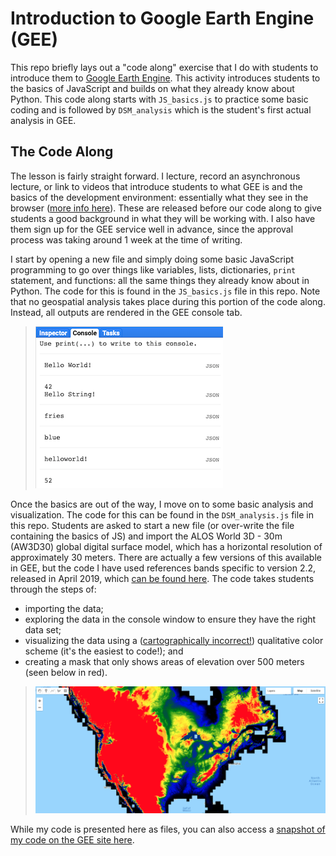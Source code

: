 # Introduction to Google Earth Engine (GEE)
This repo briefly lays out a "code along" exercise that I do with students to introduce them to [Google Earth Engine](https://earthengine.google.com/). This activity introduces students to the basics of JavaScript and builds on what they already know about Python. This code along starts with `JS_basics.js` to practice some basic coding and is followed by `DSM_analysis` which is the student's first actual analysis in GEE.

## The Code Along
The lesson is fairly straight forward. I lecture, record an asynchronous lecture, or link to videos that introduce students to what GEE is and the basics of the development environment: essentially what they see in the browser ([more info here](https://www.google.com/earth/outreach/learn/introduction-to-google-earth-engine/)). These are released before our code along to give students a good background in what they will be working with. I also have them sign up for the GEE service well in advance, since the approval process was taking around 1 week at the time of writing.

I start by opening a new file and simply doing some basic JavaScript programming to go over things like variables, lists, dictionaries, `print` statement, and functions: all the same things they already know about in Python. The code for this is found in the `JS_basics.js` file in this repo. Note that no geospatial analysis takes place during this portion of the code along. Instead, all outputs are rendered in the GEE console tab.
> ![](images/JS_basics_output.png.png)

Once the basics are out of the way, I move on to some basic analysis and visualization. The code for this can be found in the `DSM_analysis.js` file in this repo. Students are asked to start a new file (or over-write the file containing the basics of JS) and import the ALOS World 3D - 30m (AW3D30) global digital surface model, which has a horizontal resolution of approximately 30 meters. There are actually a few versions of this available in GEE, but the code I have used references bands specific to version 2.2, released in April 2019, which [can be found here](https://developers.google.com/earth-engine/datasets/catalog/JAXA_ALOS_AW3D30_V2_2). The code takes students through the steps of:
- importing the data;
- exploring the data in the console window to ensure they have the right data set;
- visualizing the data using a ([cartographically incorrect!](https://www.e-education.psu.edu/maps/l5_p5.html)) qualitative color scheme (it's the easiest to code!); and
- creating a mask that only shows areas of elevation over 500 meters (seen below in red).

> ![](images/DSM_analysis_output.png)

While my code is presented here as files, you can also access a [snapshot of my code on the GEE site here](https://code.earthengine.google.com/8675ccd49ee67b0048f13477c32930cd).
